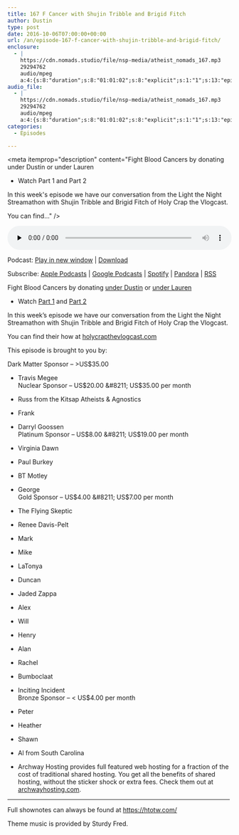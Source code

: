 ```yaml
---
title: 167 F Cancer with Shujin Tribble and Brigid Fitch
author: Dustin
type: post
date: 2016-10-06T07:00:00+00:00
url: /an/episode-167-f-cancer-with-shujin-tribble-and-brigid-fitch/
enclosure:
  - |
    https://cdn.nomads.studio/file/nsp-media/atheist_nomads_167.mp3
    29294762
    audio/mpeg
    a:4:{s:8:"duration";s:8:"01:01:02";s:8:"explicit";s:1:"1";s:13:"episode_title";s:45:"F Cancer with Shujin Tribble and Brigid Fitch";s:10:"episode_no";s:3:"188";}
audio_file:
  - |
    https://cdn.nomads.studio/file/nsp-media/atheist_nomads_167.mp3
    29294762
    audio/mpeg
    a:4:{s:8:"duration";s:8:"01:01:02";s:8:"explicit";s:1:"1";s:13:"episode_title";s:45:"F Cancer with Shujin Tribble and Brigid Fitch";s:10:"episode_no";s:3:"188";}
categories:
  - Episodes

---
```

<div itemscope itemtype="http://schema.org/AudioObject">
  <meta itemprop="name" content="167 F Cancer with Shujin Tribble and Brigid Fitch" />
  
  <meta itemprop="uploadDate" content="2016-10-06T01:00:00-06:00" />
  
  <meta itemprop="encodingFormat" content="audio/mpeg" />
  
  <meta itemprop="duration" content="PT1H01M02S" />
  
  <meta itemprop="description" content="Fight Blood Cancers by donating under Dustin or under Lauren
* Watch Part 1 and Part 2

In this week's episode we have our conversation from the Light the Night Streamathon with Shujin Tribble and Brigid Fitch of Holy Crap the Vlogcast.

You can find..." />
  
  <meta itemprop="contentUrl" content="https://dts.podtrac.com/redirect.mp3/cdn.nomads.studio/file/nsp-media/atheist_nomads_167.mp3" />
  
  <meta itemprop="contentSize" content="27.9" />
  </p> 
  
  <div class="powerpress_player" id="powerpress_player_8429">
    <audio class="wp-audio-shortcode" id="audio-5061-173" preload="none" style="width: 100%;" controls="controls"><source type="audio/mpeg" src="https://dts.podtrac.com/redirect.mp3/cdn.nomads.studio/file/nsp-media/atheist_nomads_167.mp3?_=173" /><a href="https://dts.podtrac.com/redirect.mp3/cdn.nomads.studio/file/nsp-media/atheist_nomads_167.mp3">https://dts.podtrac.com/redirect.mp3/cdn.nomads.studio/file/nsp-media/atheist_nomads_167.mp3</a></audio>
  </div>
</div>

<p class="powerpress_links powerpress_links_mp3">
  Podcast: <a href="https://dts.podtrac.com/redirect.mp3/cdn.nomads.studio/file/nsp-media/atheist_nomads_167.mp3" class="powerpress_link_pinw" target="_blank" title="Play in new window" onclick="return powerpress_pinw('https://htotw.com/?powerpress_pinw=5061-podcast');" rel="nofollow">Play in new window</a> | <a href="https://dts.podtrac.com/redirect.mp3/cdn.nomads.studio/file/nsp-media/atheist_nomads_167.mp3" class="powerpress_link_d" title="Download" rel="nofollow" download="atheist_nomads_167.mp3">Download</a>
</p>

<p class="powerpress_links powerpress_subscribe_links">
  Subscribe: <a href="https://podcasts.apple.com/us/podcast/humanists-take-on-the-world/id530050098?mt=2&ls=1" class="powerpress_link_subscribe powerpress_link_subscribe_itunes" target="_blank" title="Subscribe on Apple Podcasts" rel="nofollow">Apple Podcasts</a> | <a href="https://www.google.com/podcasts?feed=aHR0cDovL2F0aGVpc3Rub21hZHMubGlic3luLmNvbS9yc3M%3D" class="powerpress_link_subscribe powerpress_link_subscribe_googleplay" target="_blank" title="Subscribe on Google Podcasts" rel="nofollow">Google Podcasts</a> | <a href="https://open.spotify.com/show/3LzK2xZGike6Tc1GEMtMbr?si=LieN9SNuTpq96smuaUsH8A" class="powerpress_link_subscribe powerpress_link_subscribe_spotify" target="_blank" title="Subscribe on Spotify" rel="nofollow">Spotify</a> | <a href="https://www.pandora.com/podcast/atheist-nomads/PC:10122?corr=62071012&part=ug" class="powerpress_link_subscribe powerpress_link_subscribe_pandora" target="_blank" title="Subscribe on Pandora" rel="nofollow">Pandora</a> | <a href="https://htotw.com/feed/podcast/" class="powerpress_link_subscribe powerpress_link_subscribe_rss" target="_blank" title="Subscribe via RSS" rel="nofollow">RSS</a>
</p>

Fight Blood Cancers by donating <a href="http://pages.lightthenight.org/oswim/Boise16/dwilliams" target="_blank" rel="noopener">under Dustin</a> or <a href="http://pages.lightthenight.org/oswim/Boise16/LStudley" target="_blank" rel="noopener">under Lauren</a>  
* Watch <a href="https://www.youtube.com/watch?v=I1iwR2oMMUI" target="_blank" rel="noopener">Part 1</a> and <a href="https://www.youtube.com/watch?v=SaxgRl2tTAA" target="_blank" rel="noopener">Part 2</a>

In this week&#8217;s episode we have our conversation from the Light the Night Streamathon with Shujin Tribble and Brigid Fitch of Holy Crap the Vlogcast.

You can find their how at <a href="http://holycrapthevlogcast.com/" target="_blank" rel="noopener">holycrapthevlogcast.com</a>

This episode is brought to you by:

Dark Matter Sponsor &#8211; >US$35.00  
* Travis Megee  
Nuclear Sponsor &#8211; US$20.00 &#8211; US$35.00 per month  
* Russ from the Kitsap Atheists & Agnostics  
* Frank  
* Darryl Goossen  
Platinum Sponsor &#8211; US$8.00 &#8211; US$19.00 per month  
* Virginia Dawn  
* Paul Burkey  
* BT Motley  
* George  
Gold Sponsor &#8211; US$4.00 &#8211; US$7.00 per month  
* The Flying Skeptic  
* Renee Davis-Pelt  
* Mark  
* Mike  
* LaTonya  
* Duncan  
* Jaded Zappa  
* Alex  
* Will  
* Henry  
* Alan  
* Rachel  
* Bumboclaat  
* Inciting Incident  
Bronze Sponsor &#8211; < US$4.00 per month  
* Peter  
* Heather  
* Shawn  
* Al from South Carolina

* Archway Hosting provides full featured web hosting for a fraction of the cost of traditional shared hosting. You get all the benefits of shared hosting, without the sticker shock or extra fees. Check them out at <a href="http://archwayhosting.com/" target="_blank" rel="noopener">archwayhosting.com</a>.

<hr width="500" />

Full shownotes can always be found at <https://htotw.com/>  

Theme music is provided by Sturdy Fred.